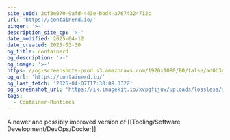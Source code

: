 ```yaml
---
site_uuid: 2cf3e070-9afd-443e-bbd4-a7674324712c
url: 'https://containerd.io/'
zinger: '>-'
description_site_cp: '>-'
date_modified: 2025-04-12
date_created: 2025-03-30
og_title: containerd
og_description: '>-'
og_image: '>-'
https: //og-screenshots-prod.s3.amazonaws.com/1920x1080/80/false/ad0b3ed3ef7264f18c012e6b7db3d0007c4d56ffd467ed145078bae8de27409b.jpeg
og_url: 'https://containerd.io/'
og_last_fetch: '2025-04-07T17:38:09.332Z'
og_screenshot_url: 'https://ik.imagekit.io/xvpgfijuw/uploads/lossless/screenshots/20250605_ContainerD_og_screenshot.jpeg'
tags:
  - Container-Runtimes
---
```


A newer and possibly improved version of [[Tooling/Software Development/DevOps/Docker]]